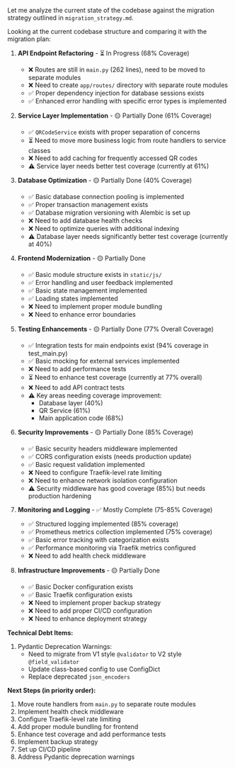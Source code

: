 Let me analyze the current state of the codebase against the migration strategy outlined in `migration_strategy.md`.

Looking at the current codebase structure and comparing it with the migration plan:

1. **API Endpoint Refactoring** - ⏳ In Progress (68% Coverage)
   - ❌ Routes are still in `main.py` (262 lines), need to be moved to separate modules
   - ❌ Need to create `app/routes/` directory with separate route modules
   - ✅ Proper dependency injection for database sessions exists
   - ✅ Enhanced error handling with specific error types is implemented

2. **Service Layer Implementation** - 🟡 Partially Done (61% Coverage)
   - ✅ `QRCodeService` exists with proper separation of concerns
   - ⏳ Need to move more business logic from route handlers to service classes
   - ❌ Need to add caching for frequently accessed QR codes
   - ⚠️ Service layer needs better test coverage (currently at 61%)

3. **Database Optimization** - 🟡 Partially Done (40% Coverage)
   - ✅ Basic database connection pooling is implemented
   - ✅ Proper transaction management exists
   - ✅ Database migration versioning with Alembic is set up
   - ❌ Need to add database health checks
   - ❌ Need to optimize queries with additional indexing
   - ⚠️ Database layer needs significantly better test coverage (currently at 40%)

4. **Frontend Modernization** - 🟡 Partially Done
   - ✅ Basic module structure exists in `static/js/`
   - ✅ Error handling and user feedback implemented
   - ✅ Basic state management implemented
   - ✅ Loading states implemented
   - ❌ Need to implement proper module bundling
   - ❌ Need to enhance error boundaries

5. **Testing Enhancements** - 🟡 Partially Done (77% Overall Coverage)
   - ✅ Integration tests for main endpoints exist (94% coverage in test_main.py)
   - ✅ Basic mocking for external services implemented
   - ❌ Need to add performance tests
   - ⏳ Need to enhance test coverage (currently at 77% overall)
   - ❌ Need to add API contract tests
   - ⚠️ Key areas needing coverage improvement:
     - Database layer (40%)
     - QR Service (61%)
     - Main application code (68%)

6. **Security Improvements** - 🟡 Partially Done (85% Coverage)
   - ✅ Basic security headers middleware implemented
   - ✅ CORS configuration exists (needs production update)
   - ✅ Basic request validation implemented
   - ❌ Need to configure Traefik-level rate limiting
   - ❌ Need to enhance network isolation configuration
   - ⚠️ Security middleware has good coverage (85%) but needs production hardening

7. **Monitoring and Logging** - ✅ Mostly Complete (75-85% Coverage)
   - ✅ Structured logging implemented (85% coverage)
   - ✅ Prometheus metrics collection implemented (75% coverage)
   - ✅ Basic error tracking with categorization exists
   - ✅ Performance monitoring via Traefik metrics configured
   - ❌ Need to add health check middleware

8. **Infrastructure Improvements** - 🟡 Partially Done
   - ✅ Basic Docker configuration exists
   - ✅ Basic Traefik configuration exists
   - ❌ Need to implement proper backup strategy
   - ❌ Need to add proper CI/CD configuration
   - ❌ Need to enhance deployment strategy

**Technical Debt Items:**
1. Pydantic Deprecation Warnings:
   - Need to migrate from V1 style `@validator` to V2 style `@field_validator`
   - Update class-based config to use ConfigDict
   - Replace deprecated `json_encoders`

**Next Steps (in priority order):**

1. Move route handlers from `main.py` to separate route modules
2. Implement health check middleware
3. Configure Traefik-level rate limiting
4. Add proper module bundling for frontend
5. Enhance test coverage and add performance tests
6. Implement backup strategy
7. Set up CI/CD pipeline
8. Address Pydantic deprecation warnings